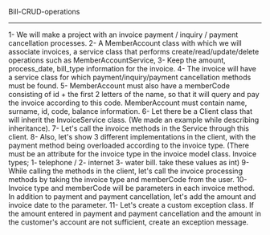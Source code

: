 Bill-CRUD-operations

------------------
1- We will make a project with an invoice payment / inquiry / payment cancellation processes.
2- A MemberAccount class with which we will associate invoices, a service class that performs create/read/update/delete operations such as MemberAccountService,
3- Keep the amount, process_date, bill_type information for the invoice.
4- The invoice will have a service class for which payment/inquiry/payment cancellation methods must be found.
5- MemberAccount must also have a memberCode consisting of id + the first 2 letters of the name, so that it will query and pay the invoice according to this code. MemberAccount must contain name, surname, id, code, balance information.
6- Let there be a Client class that will inherit the InvoiceService class. (We made an example while describing inheritance).
7- Let's call the invoice methods in the Service through this client.
8- Also, let's show 3 different implementations in the client, with the payment method being overloaded according to the invoice type. (There must be an attribute for the invoice type in the invoice model class. Invoice types; 1- telephone / 2- internet 3- water bill. take these values ​​as int)
9- While calling the methods in the client, let's call the invoice processing methods by taking the invoice type and memberCode from the user.
10- Invoice type and memberCode will be parameters in each invoice method. In addition to payment and payment cancellation, let's add the amount and invoice date to the parameter.
11- Let's create a custom exception class. If the amount entered in payment and payment cancellation and the amount in the customer's account are not sufficient, create an exception message.
